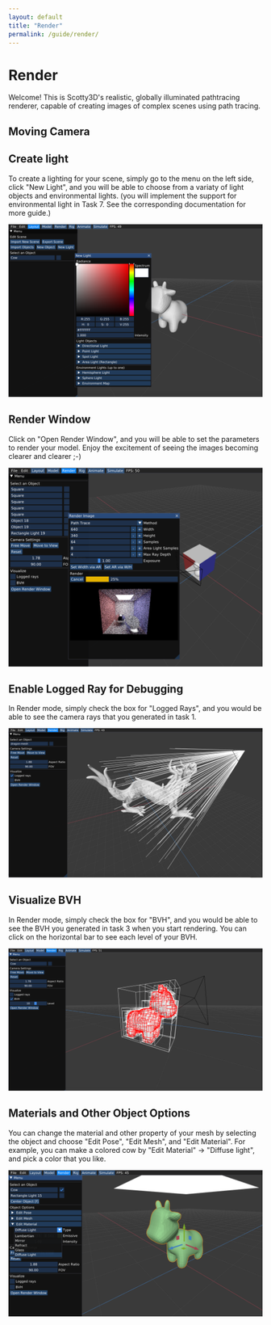 ```yaml
---
layout: default
title: "Render"
permalink: /guide/render/
---
```


# Render

Welcome! This is Scotty3D's realistic, globally illuminated pathtracing renderer, capable of creating images of complex scenes using path tracing.

## Moving Camera

## Create light

To create a lighting for your scene, simply go to the menu on the left side, click "New Light", and you will be able to choose from a variaty of light objects and environmental lights. (you will implement the support for environmental light in Task 7. See the corresponding documentation for more guide.)

![light](render_mode/light.png)

## Render Window

Click on "Open Render Window", and you will be able to set the parameters to render your model. Enjoy the excitement of seeing the images becoming clearer and clearer ;-)

![light](render_mode/window.png)

## Enable Logged Ray for Debugging

In Render mode, simply check the box for "Logged Rays", and you would be able to see the camera rays that you generated in task 1.

![ray](render_mode/log_ray.png)


## Visualize BVH

In Render mode, simply check the box for "BVH", and you would be able to see the BVH you generated in task 3 when you start rendering. You can click on the horizontal bar to see each level of your BVH.

![ray](render_mode/bvh.png)

## Materials and Other Object Options

You can change the material and other property of your mesh by selecting the object and choose "Edit Pose", "Edit Mesh", and "Edit Material". For example, you can make a colored cow by "Edit Material" -> "Diffuse light", and pick a color that you like.

![material](render_mode/material.png)




